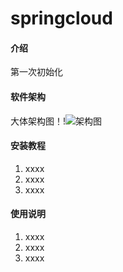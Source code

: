 # springcloud

#### 介绍
第一次初始化

#### 软件架构
大体架构图！!![架构图](https://images.gitee.com/uploads/images/2020/0212/152129_80eee873_2025409.png "架构图.png")

#### 安装教程

1. xxxx
2. xxxx
3. xxxx

#### 使用说明

1. xxxx
2. xxxx
3. xxxx
